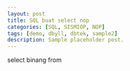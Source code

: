 ```yaml
---
layout: post
title: SQL buat select nop
categories: [SQL, SISMIOP, NOP]
tags: [demo, dbyll, dbtek, sample2]
description: Sample placeholder post.
---
```


select binang from
